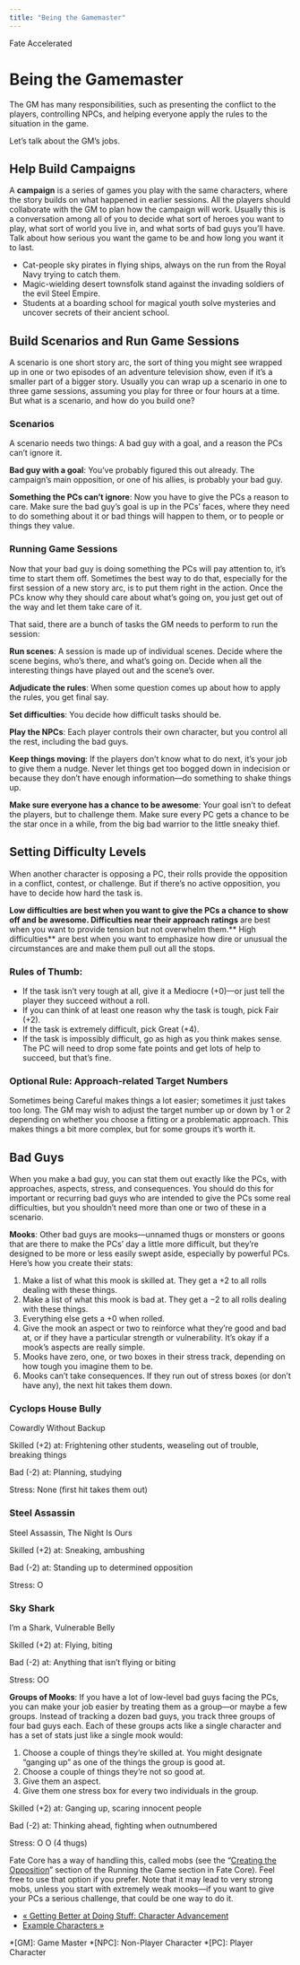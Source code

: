 ```yaml
---
title: "Being the Gamemaster"
---
```

    
Fate Accelerated

#  Being the Gamemaster

The GM has many responsibilities, such as presenting the conflict to the
players, controlling NPCs, and helping everyone apply the rules to the
situation in the game.

Let’s talk about the GM’s jobs.

## Help Build Campaigns

A **campaign** is a series of games you play with the same characters, where
the story builds on what happened in earlier sessions. All the players should
collaborate with the GM to plan how the campaign will work. Usually this is a
conversation among all of you to decide what sort of heroes you want to play,
what sort of world you live in, and what sorts of bad guys you’ll have. Talk
about how serious you want the game to be and how long you want it to last.

  * Cat-people sky pirates in flying ships, always on the run from the Royal Navy trying to catch them.
  * Magic-wielding desert townsfolk stand against the invading soldiers of the evil Steel Empire.
  * Students at a boarding school for magical youth solve mysteries and uncover secrets of their ancient school.

## Build Scenarios and Run Game Sessions

A scenario is one short story arc, the sort of thing you might see wrapped up
in one or two episodes of an adventure television show, even if it’s a smaller
part of a bigger story. Usually you can wrap up a scenario in one to three
game sessions, assuming you play for three or four hours at a time. But what
is a scenario, and how do you build one?

### Scenarios

A scenario needs two things: A bad guy with a goal, and a reason the PCs can’t
ignore it.

**Bad guy with a goal**: You’ve probably figured this out already. The campaign’s main opposition, or one of his allies, is probably your bad guy.

**Something the PCs can’t ignore**: Now you have to give the PCs a reason to care. Make sure the bad guy’s goal is up in the PCs’ faces, where they need to do something about it or bad things will happen to them, or to people or things they value.

### Running Game Sessions

Now that your bad guy is doing something the PCs will pay attention to, it’s
time to start them off. Sometimes the best way to do that, especially for the
first session of a new story arc, is to put them right in the action. Once the
PCs know why they should care about what’s going on, you just get out of the
way and let them take care of it.

That said, there are a bunch of tasks the GM needs to perform to run the
session:

**Run scenes**: A session is made up of individual scenes. Decide where the scene begins, who’s there, and what’s going on. Decide when all the interesting things have played out and the scene’s over.

**Adjudicate the rules**: When some question comes up about how to apply the rules, you get final say.

**Set difficulties**: You decide how difficult tasks should be.

**Play the NPCs**: Each player controls their own character, but you control all the rest, including the bad guys.

**Keep things moving**: If the players don’t know what to do next, it’s your job to give them a nudge. Never let things get too bogged down in indecision or because they don’t have enough information—do something to shake things up.

**Make sure everyone has a chance to be awesome**: Your goal isn’t to defeat the players, but to challenge them. Make sure every PC gets a chance to be the star once in a while, from the big bad warrior to the little sneaky thief.

## Setting Difficulty Levels

When another character is opposing a PC, their rolls provide the opposition in
a conflict, contest, or challenge. But if there’s no active opposition, you
have to decide how hard the task is.

**Low difficulties **are best when you want to give the PCs a chance to show off and be awesome.** Difficulties near their approach ratings** are best when you want to provide tension but not overwhelm them.** High difficulties** are best when you want to emphasize how dire or unusual the circumstances are and make them pull out all the stops.

### Rules of Thumb:

  * If the task isn’t very tough at all, give it a Mediocre (+0)—or just tell the player they succeed without a roll.
  * If you can think of at least one reason why the task is tough, pick Fair (+2).
  * If the task is extremely difficult, pick Great (+4).
  * If the task is impossibly difficult, go as high as you think makes sense. The PC will need to drop some fate points and get lots of help to succeed, but that’s fine.

### Optional Rule: Approach-related Target Numbers

Sometimes being Careful makes things a lot easier; sometimes it just takes too
long. The GM may wish to adjust the target number up or down by 1 or 2
depending on whether you choose a fitting or a problematic approach. This
makes things a bit more complex, but for some groups it’s worth it.

## Bad Guys

When you make a bad guy, you can stat them out exactly like the PCs, with
approaches, aspects, stress, and consequences. You should do this for
important or recurring bad guys who are intended to give the PCs some real
difficulties, but you shouldn’t need more than one or two of these in a
scenario.

**Mooks**: Other bad guys are mooks—unnamed thugs or monsters or goons that are there to make the PCs’ day a little more difficult, but they’re designed to be more or less easily swept aside, especially by powerful PCs. Here’s how you create their stats:

  1. Make a list of what this mook is skilled at. They get a +2 to all rolls dealing with these things.
  2. Make a list of what this mook is bad at. They get a −2 to all rolls dealing with these things.
  3. Everything else gets a +0 when rolled.
  4. Give the mook an aspect or two to reinforce what they’re good and bad at, or if they have a particular strength or vulnerability. It’s okay if a mook’s aspects are really simple.
  5. Mooks have zero, one, or two boxes in their stress track, depending on how tough you imagine them to be.
  6. Mooks can’t take consequences. If they run out of stress boxes (or don’t have any), the next hit takes them down.

### Cyclops House Bully

<span class="aspect">Cowardly Without Backup</span>

Skilled (+2) at: Frightening other students, weaseling out of trouble,
breaking things

Bad (-2) at: Planning, studying

Stress: None (first hit takes them out)

### Steel Assassin

<span class="aspect">Steel Assassin</span>, <span class="aspect">The Night Is Ours</span>

Skilled (+2) at: Sneaking, ambushing

Bad (-2) at: Standing up to determined opposition

Stress: O

### Sky Shark

<span class="aspect">I’m a Shark</span>, <span class="aspect">Vulnerable Belly</span>

Skilled (+2) at: Flying, biting

Bad (-2) at: Anything that isn’t flying or biting

Stress: OO

**Groups of Mooks**: If you have a lot of low-level bad guys facing the PCs, you can make your job easier by treating them as a group—or maybe a few groups. Instead of tracking a dozen bad guys, you track three groups of four bad guys each. Each of these groups acts like a single character and has a set of stats just like a single mook would:

  1. Choose a couple of things they’re skilled at. You might designate “ganging up” as one of the things the group is good at.
  2. Choose a couple of things they’re not so good at.
  3. Give them an aspect.
  4. Give them one stress box for every two individuals in the group.

Skilled (+2) at: Ganging up, scaring innocent people

Bad (-2) at: Thinking ahead, fighting when outnumbered

Stress: O O (4 thugs)

Fate Core has a way of handling this, called mobs (see the “[Creating the
Opposition](../../fate-core/creating-and-playing-opposition "Creating
the Opposition \(in Fate Core\)" )” section of the Running the Game section in
Fate Core). Feel free to use that option if you prefer. Note that it may lead
to very strong mobs, unless you start with extremely weak mooks—if you want to
give your PCs a serious challenge, that could be one way to do it.

  * [« Getting Better at Doing Stuff: Character Advancement](/fate-accelerated/getting-better-doing-stuff-character-advancement)
  * [Example Characters »](/fate-accelerated/example-characters)

  *[GM]: Game Master
  *[NPC]: Non-Player Character
  *[PC]: Player Character

